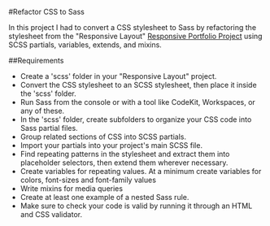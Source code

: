 #Refactor CSS to Sass

In this project I had to convert a CSS stylesheet to Sass by refactoring the stylesheet from the "Responsive Layout" [Responsive Portfolio Project](http://andyjmurph.github.io/Techdegree-Treehouse-Project-2) using SCSS partials, variables, extends, and mixins.

##Requirements

* Create a 'scss' folder in your "Responsive Layout" project.
* Convert the CSS stylesheet to an SCSS stylesheet, then place it inside the 'scss' folder.
* Run Sass from the console or with a tool like CodeKit, Workspaces, or any of these.
* In the 'scss' folder, create subfolders to organize your CSS code into Sass partial files.
* Group related sections of CSS into SCSS partials.
* Import your partials into your project's main SCSS file.
* Find repeating patterns in the stylesheet and extract them into placeholder selectors, then extend them wherever necessary.
* Create variables for repeating values. At a minimum create variables for colors, font-sizes and font-family values
* Write mixins for media queries
* Create at least one example of a nested Sass rule.
* Make sure to check your code is valid by running it through an HTML and CSS validator.
